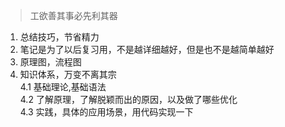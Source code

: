 > 工欲善其事必先利其器
1. 总结技巧，节省精力
2. 笔记是为了以后复习用，不是越详细越好，但是也不是越简单越好
3. 原理图，流程图
4. 知识体系，万变不离其宗  
   4.1 基础理论,基础语法  
   4.2 了解原理，了解脱颖而出的原因，以及做了哪些优化  
   4.3 实践，具体的应用场景，用代码实现一下  
